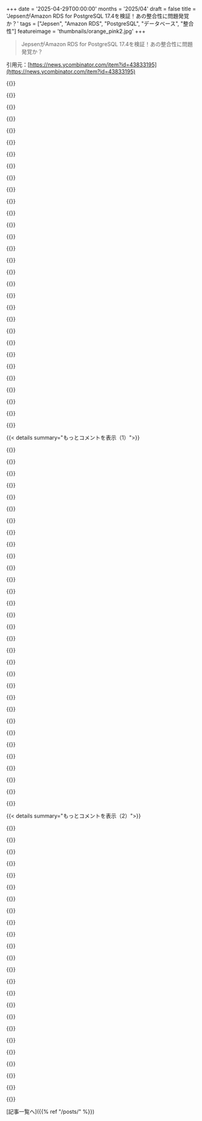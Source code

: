 +++
date = '2025-04-29T00:00:00'
months = '2025/04'
draft = false
title = 'JepsenがAmazon RDS for PostgreSQL 17.4を検証！あの整合性に問題発覚か？'
tags = ["Jepsen", "Amazon RDS", "PostgreSQL", "データベース", "整合性"]
featureimage = 'thumbnails/orange_pink2.jpg'
+++

> JepsenがAmazon RDS for PostgreSQL 17.4を検証！あの整合性に問題発覚か？

引用元：[https://news.ycombinator.com/item?id=43833195](https://news.ycombinator.com/item?id=43833195)




{{<matomeQuote body="ソフトウエアの文章は、Jepsenみたいに直接的で要点だけ、飾り気なく書くのが理想だよ。「Amazon RDS for PostgreSQLのSnapshot Isolation違反を指摘」みたいなね。昔はmemeを使ったブログも好きだったけど、他のSTEM分野みたいにシンプルで分かりやすい書き方が恋しいんだ。" userName="hliyan" createdAt="2025/04/30 08:45:27" color="#ff5c5c">}}




{{<matomeQuote body="昔いた会社の社内ブログで技術記事書いたら、普通はあんま反応なかったんだけど、meme入れたらみんな超気に入ってくれた経験があるんだ。Kubecostの話とか、PythonからCを呼ぶ話とか、内容は結構技術的だったんだけどね。やっぱmemeとか視覚的なもの入れると、普段関係ない人でも興味持ってくれるみたい。正直このトレンドは好きじゃないけど、広い読者に届けるには仕方ないのかな。Jepsenはそうじゃなくて、あの厳密なアプローチと飾り気ない文章はすごいと思う。" userName="sgarland" createdAt="2025/04/30 13:48:40" color="#45d325">}}




{{<matomeQuote body="面白いね、だって俺、Jepsenの初期の頃覚えてるけど、memeにめっちゃ頼ってたもん（名前自体「call me maybe」とかcarly rae jepsenから来てるし）し、aphyrも彼のカラフルな実生活のパーソナリティを隠そうとしなかった（今もだけど）よ :-) 例えば、https://aphyr.com/posts/282-call-me-maybe-postgres なんか見てみて、めっちゃmeme使ってるから。" userName="jbaiter" createdAt="2025/04/30 15:59:46" color="#ff5c5c">}}




{{<matomeQuote body="俺のお気に入りは”UUIDs as Primary Keys”（小見出し：”Just Say No”）かな．:) memeだらけって感じじゃないけど、素晴らしいイラストがあるんだ！ 例えば、UUID v4のidbファイルのデータ断片化のこの可視化とか：https://cdn.zappy.app/b1b54bb0c780c0f6dd891475589aeee3.png" userName="0xCA1EB" createdAt="2025/05/04 00:12:16" color="#ff5c5c">}}




{{<matomeQuote body="memeが効果的な理由は多分二つあると思うよ．一つは、memeが難しい技術の分かりやすい比喩になっていた場合、比喩が重要だったってこと。<br>二つ目は、視覚化だよ．文章は視覚的にすればするほど良いし、グラフやイラストを使ってコンセプトを見せることが一番大事だね．" userName="Mawr" createdAt="2025/04/30 22:40:35" color="#785bff">}}




{{<matomeQuote body="俺はもうmemeだらけのブログ記事を読みたい気分じゃないんだ．特に，たった一段落の内容を無理やり引き延ばしてるだけのことが多すぎるからね．最近はセキュリティ脆弱性関連の記事が多分一番ひどいよ．" userName="Twirrim" createdAt="2025/04/30 13:30:15" color="">}}




{{<matomeQuote body="ちょうど，昔のJepsenがどれだけ恋しいか考えてたんだ．あの飾り気なく直接的な感じは同じだけど，memeがいっぱいだった頃のね．例えば，昔のredisの記事 https://aphyr.com/posts/283-call-me-maybe-redis を見てみてよ．" userName="cwmma" createdAt="2025/04/30 18:09:50" color="#785bff">}}




{{<matomeQuote body="Jepsenは最高だよ，いろんな意味でね！" userName="augustl" createdAt="2025/04/30 09:35:36" color="">}}




{{<matomeQuote body="isolation levels，ってことね！" userName="fuy" createdAt="2025/04/30 16:18:49" color="">}}




{{<matomeQuote body="Amazonは技術文書に関する健全な文化があることで知られてるけど，俺もそれに賛同できるよ．このコメントは俺個人の考えであって，会社のもんじゃないからね．それについて考察してる公開記事がこれだよ．https://quartr.com/insights/business-philosophy/amazon-s-wri..." userName="n8m8" createdAt="2025/04/30 18:31:19" color="">}}




{{<matomeQuote body="これ、ヘッドラインにも記事にもあんまり明確に書かれてないんだけど、これってMulti-AZ clustersっていう、RDSの新しめの機能の話なんだよね。<br>みんながよく知ってるMulti-AZ instancesとは違うんだ。（分かりにくいね）<br>Multi-AZ instancesってのはRDSの昔からの機能で、プライマリDBが別のAZにあるセカンダリDBに同期的にレプリケーションされるんだ。プライマリが落ちたらRDSがセカンダリにフェールオーバーする。<br>Multi-AZ clustersはセカンダリが2つあって、トランザクションは少なくともどっちか片方に同期的にレプリケーションされる。これだとセカンダリが壊れたり性能落ちたりしても、Multi-AZ instancesより頑丈。<br>セカンダリへの読み込みアクセスもできるんだ。<br>Multi-AZ clustersはきっと内部にもっと”魔法”があるんだろうね、だって僕が知る限りVanilla Postgresの機能じゃないから。<br>たぶんこれがJepsenテストで落ちちゃった理由だと思うな。" userName="luhn" createdAt="2025/04/30 02:38:04" color="#785bff">}}




{{<matomeQuote body="なんでこんな魔法が必要なのか面白いね。Vanilla Postgresだってquorum commitでこれできるのに。Patroniでも同じMulti-AZ clusterみたいな構成組めるし、（バグは別として）トランザクションを失ったり、永続化されてないトランザクションを見えちゃったりしないように、必要な連携をやってくれるはずだよ。<br>ただ、Postgresにも似たようなパターンを可能にしちゃう欠点はまだある。<br>クライアントがコミット途中で落ちちゃった非レプリケートトランザクションは、すぐに見えちゃうんだ。<br>だから例の場合、T1がパーティションされたリーダーで起きて、コミット中に切断されて、T2もパーティションされたノードで起きて、T3とT4が後で新しいリーダーで起きたら、同じ結果になるはず。<br>でも、これは今回のテストでフォルトインジェクションしてないって話と合わないな。<br>追記：このパターンがレプリカとプライマリでのコミット順序の不整合で説明できるって投稿に気づいてなかった。<br>その修正方法について講演したことあるのに、ちょっと恥ずかしいね。" userName="ants_a" createdAt="2025/04/30 12:35:24" color="#785bff">}}




{{<matomeQuote body="https://www.youtube.com/watch?v=vz-dhwSpjOw" userName="ants_a" createdAt="2025/04/30 20:24:11" color="">}}




{{<matomeQuote body="質問です<br>もしMulti-AZ instancesの中でスナップショット違反が起きてるなら、シングルリージョンで複数リードレプリカみたいな構成でも起きうるのかな？<br>でもMulti-AZ構成の方がラグが大きいから気づきやすいだけ？" userName="ashu1461" createdAt="2025/04/30 03:01:32" color="">}}




{{<matomeQuote body="WAL shippingを使った同期レプリカはPostgresの枯れた機能だよ。RDSの裏側でもそれ使ってると思うし、それで整合性バグがあるとしたらすごく驚くね。<br>AWSが”Semi synchronous”って呼んでる2つのレプリカ構成は、僕が知る限りベースのPostgresにはない。<br>AWSは何か独自のレプリケーション戦略を使ってるはずで、それは同期レプリケーションとは違うバグがあるだろうし、あんまり実戦で鍛えられてないだろうね。<br>でもAWS以外誰もRDSの実装詳細を知らないから、これは全部根拠のない推測で、あんまり意味ないんだけどね。" userName="luhn" createdAt="2025/04/30 04:53:00" color="#ff5733">}}




{{<matomeQuote body="この手のレプリケーション、Vanilla Postgresでsynchronous_standby_namesにANY 3 (s1, s2, s3, s4)みたいに設定すればできるんじゃないの？<br>ドキュメントはこれ。<br>https://www.postgresql.org/docs/current/runtime-config-repli..." userName="wb14123" createdAt="2025/04/30 08:40:58" color="#ff5733">}}




{{<matomeQuote body="ANYの設定じゃ無理だと思うよ。<br>せいぜい一部のレプリカが他のより古くなるだけ。<br>でもレプリカAがtx1は書いたけどtx2は書いてない、レプリカBがtx2は書いたけどtx1は書いてない、みたいな2つの矛盾する状態を返すことはないはず。<br>Long ForkとかParallel Snapshotってのはそういう話でしょ。<br>だからAmazon Multi-clusterは変更を順番ぐちゃぐちゃにしてレプリケートしてるってことなのかな？" userName="ctapobep" createdAt="2025/04/30 11:32:27" color="#38d3d3">}}




{{<matomeQuote body="まあ、そういう感じ。<br>これって「ただ」PostgreSQLの振る舞いが原因なんじゃないかと思うんだ。<br>レプリカではトランザクションコミットの見える順番はWALレコードの順番で決まる。<br>プライマリでは、トランザクションを書いたバックエンドが、そのトランザクションが十分に永続化されたって気づいた時 based on で決まる。<br>このスレッドの別のコメントも見てみて。<br>https://news.ycombinator.com/item?id=43843790" userName="mattashii" createdAt="2025/04/30 11:47:33" color="#785bff">}}




{{<matomeQuote body="これ、大事な補足だよね。RDS（Auroraじゃない）には昔からsingle-AZとmulti-AZがあって、本番はmulti-AZってのが常識だったんだけど、今はmulti-AZインスタンスとmulti-AZクラスターがあるから言葉が曖昧になっちゃったんだよね。multi-AZインスタンスでも、AWS的にはクラスターじゃなくても実質2つのノードがまとまってるんだよ。" userName="evil-olive" createdAt="2025/04/30 18:18:35" color="#ff33a1">}}




{{<matomeQuote body="いい調査だね！今の開発者はトランザクションのこと全然知らない人が多いし、ましてIsolation levelなんて絶対知らないね。シニアでもDBトランザクションのこと clueless なCRUD開発者とかいるし。でもトランザクションって性能やエラー回避にすごく大事なんだよ。俺の経験だと、SQL ServerでIsolation levelを変えたらロック競合が劇的に減ってユーザー大喜びだったけど、教えるまで誰もIsolation levelなんて知らなかったよ。" userName="havkom" createdAt="2025/04/30 10:04:00" color="#38d3d3">}}




{{<matomeQuote body="これ、シニア開発者だけじゃないよ。Isolation level全然知らないシステムアーキテクトとか、ACIDとCAPのConsistencyを混同してる人にだって会ったことあるし。小売業でレースコンディションだらけなのにIsolation levelが使われてなくて悲しいよ。スタートアップはひどいけど、BigCoのOracleとかMSSQL開発者は基本ができてるって意味で評価高いね。" userName="shivasaxena" createdAt="2025/04/30 20:33:04" color="#45d325">}}




{{<matomeQuote body="25年以上働いてるけど、Isolation levelが面接で出たのって1回だけしか覚えてないな。問題にならないと誰も気にしないんだよね。" userName="icedchai" createdAt="2025/04/30 21:46:04" color="">}}




{{<matomeQuote body="俺たち全然違うキャリアだったみたいだね。同じ年数なのに180度逆だよ。俺の面接ではIsolation levelは毎回必ず聞かれたし、知らないと落ちるくらいコアな質問だったな、例外なく。" userName="bdangubic" createdAt="2025/04/30 21:48:31" color="">}}




{{<matomeQuote body="そうかもね。俺のキャリアはスタートアップとか小さい会社が多かったんだけど、そういうとこってDBの基本がひどく欠けてたんだよ。" userName="icedchai" createdAt="2025/04/30 22:40:42" color="">}}




{{<matomeQuote body="関わったことある”エンタープライズ”なHR製品で、全データが数百列ある単一のMS SQL Serverテーブルに入ってたの知ってる？<br>基本スプレッドシートをDBにしたみたいなやつで、10年以上前の話だけど、衝撃だったね。" userName="selcuka" createdAt="2025/04/30 23:55:02" color="">}}




{{<matomeQuote body="20年くらい前、スタートアップで自分のORM作ってる奴がいたんだけど、謎だったな。<br>プリペアドステートメント使わず、バグだらけのカスタムエスケープで、本番でSQL injectionしょっちゅう起きてたよ。" userName="icedchai" createdAt="2025/05/01 14:22:15" color="">}}




{{<matomeQuote body="トランザクション意識のなさって、サーバーレスとかEdgeの文脈で特に感じるね。<br>バックエンドがクライアントの要求だけで決まっちゃうみたいなとこで、DBクエリがReact Hooksみたいにモデル化されてるのとか見たことあるけど、俺の経験上、ひどい結果になったよ。" userName="ljm" createdAt="2025/04/30 10:18:11" color="#ff33a1">}}




{{<matomeQuote body="たぶん、そのうちほとんどのエンジニアはLLMが出したクソコードを写すだけで、実際何が起きてるか全然分からなくなるだろうね（ShopifyとかだとMSが3分の1はLLMで書いてるって自慢してるらしいし）。<br>そうなると新しいエンジニアも育たないよ。だってエンジニアの仕事なくなるなら、学ぶ意味なくない？" userName="jacobsenscott" createdAt="2025/04/30 19:28:40" color="">}}




{{<matomeQuote body="これってまさにLLMの二面性だと思うんだ。色々なDBトランザクションモデルについて説明を求めたら、仕組みとかどれを選べばいいかとか、どう適用するかとか完璧に教えてくれる。でもLLMが作るコードには、トランザクションで直せるバグも結構含まれてるだろうね。" userName="whazor" createdAt="2025/04/30 21:48:37" color="">}}




{{<matomeQuote body="それってLLMがちょっと良い検索エンジンみたいなものだからだよ。Postgresのドキュメント見れば幻覚見ずに分かることだし。でもそのコンテキストで正しいコードを作れないって点は君の言う通りだね。" userName="jacobsenscott" createdAt="2025/05/01 12:25:04" color="">}}




{{< details summary="もっとコメントを表示（1）">}}

{{<matomeQuote body="若手におすすめの勉強法はもう10年変わらないよ。週末にSQL DBの入門書を読んで、次の週末は今仕事で使ってるDBの本を読むんだ。そうすればプロジェクトのDBエキスパートになれる可能性高いよ。" userName="baq" createdAt="2025/04/30 17:18:42" color="">}}




{{<matomeQuote body="数年前に似た状況あったよ。Read CommittedからRead Committed Snapshotに変えたら、今や億稼ぐプロダクトのパフォーマンスが劇的に改善したんだ。<br>でもこれやる時に注意なのが、blocking readに頼ってるコード（例えばselect with existsとか）は全部ダメになること。明示的なロックとかで書き直す必要があるね。" userName="fuy" createdAt="2025/04/30 16:22:57" color="#785bff">}}




{{<matomeQuote body="DBトランザクションを知らないのにこの業界で稼いでる奴らがいるって衝撃は置いといて… 俺の推測だけど… 多分ウェブスケールなMongoDBとか使ってたんじゃない？" userName="belter" createdAt="2025/05/01 09:23:16" color="">}}




{{<matomeQuote body="へえ、面白いね。前の会社でバックアップスクリプトのpg_dumpコマンドを並列（-jフラグ）使うように変えたら、リストア時にたまーに不整合（duplicate keyエラーとかfk constraintエラー）らしきエラーが出るようになったんだ。当時AWSにもPostgresのメーリングリストにも報告しようとしたけど、再現できなくてどこにも辿り着けなかった。結局シングルスレッドに戻したよ。今回の問題と関係あるのかな？" userName="cswilliams" createdAt="2025/04/30 00:50:33" color="#ff5733">}}




{{<matomeQuote body="テスト環境は単一インスタンスだったの？ それとも別のAZにスタンバイがある構成？ それともここでテストされたみたいなmulti-azクラスター？" userName="belter" createdAt="2025/04/30 01:10:42" color="">}}




{{<matomeQuote body="スタンバイインスタンス（”replica”ってRDS用語で言うとね）でpg_dump動かした時にそれを見たんだ。プライマリはmulti-azインスタンスだったよ。だからここでテストされたのとは正確には違うだろうけど、RDSがPostgresに裏側でどんな変更加えてるのか気になるね。" userName="cswilliams" createdAt="2025/04/30 03:03:33" color="#45d325">}}




{{<matomeQuote body="これ読んだ感じだと、write直後にreadすると古いデータが見えるってことかな。multi AZなRDSインスタンスで、write完了前に全層に更新が行き渡らないから、すぐ読むとデータが見えなかったり古い値だったりするのかも。PostgreSQLのsnapshottingからして変な値は見えなさそう。最終的に整合するレースコンディションみたいだね。それともlong forkのトランザクションは完了しないって読んだ？" userName="ezekiel68" createdAt="2025/04/29 21:41:55" color="#45d325">}}




{{<matomeQuote body="これは単に古いデータって話じゃないと思うな。「最近のトランザクションを反映しない、ある時点の整合スナップショット」って意味のstale dataとは違う。ここで起きてるのは、セカンダリへのread-onlyトランザクションが、あるトランザクションTは見れるのに、Tより論理的に前に終わってるはずのトランザクションを見逃す可能性があるってことだと思う。" userName="aphyr" createdAt="2025/04/29 22:13:03" color="#38d3d3">}}




{{<matomeQuote body="Jepsenの記事で言ってる「レプリカへの読み取り専用トランザクションは，ある処理を見たのに，それより前に起きたはずの別の処理を見逃すかも」ってとこ，直感的に気になってたけど，記事の例（処理1， 2， 3， 4）がどうしてそうなるのかよく分かんないんだ．例では処理2だけが読み取り専用で，レプリカから読むってこと？つまり，処理1， 3， 4はプライマリ，処理2だけがレプリカってこと？" userName="mikesun" createdAt="2025/04/29 23:38:03" color="#45d325">}}




{{<matomeQuote body="うん，その通りだよ．プライマリとレプリカの間で，処理の見え方が順番通りにならないことがあるってことだね．" userName="aphyr" createdAt="2025/04/29 23:48:33" color="">}}




{{<matomeQuote body="WALは一つのスレッドで動いてて，それぞれの場所では特定時点での整合性は保たれるんだ．でも，二つの場所の間ではズレる可能性がある．<br>RDS Multi-AZ clusterはShared buffersにちゃんと反映されるまで待たないで，WALの同期だけ待つから，これは普通にありえる動きだよ．<br>PostgreSQLでsynchronous_commitをonにした時と同じ感じ．別に驚くことじゃないね．" userName="franckpachot" createdAt="2025/04/30 13:26:30" color="#ff5c5c">}}




{{<matomeQuote body="あー，なるほどね…．もしプライマリで処理3が処理1より先に終わったのに，レプリカを読む処理2は処理1だけを見る，みたいなことが起きるのは，レプリカ側では処理1が処理3より先に終わったみたいに見えることがあるから，ってこと？" userName="mikesun" createdAt="2025/04/30 01:13:50" color="#38d3d3">}}




{{<matomeQuote body="どんなことが起きるか分かりやすい例を出すね．例えば，gps_coordinateが更新されたらpostal_codeを更新，次にcityを更新って順番で進むはずのデータがあるとする．<br>通常なら，データは「何も変わってない」→「gpsだけ更新」→「gpsとpostal更新」→「全部更新」の順でしか見れないはずだよね．<br>でも，Jepsenが見つけたみたいに，処理の順番がズレることがあると，「postalだけ更新されて他は前と同じ」とか「cityだけ更新されて他は前と同じ」みたいな，「ありえない」状態が見えちゃうことがあるってこと．<br>本来の更新順序を無視した，中途半端な適用状態を見ることがありえるって話だよ．" userName="kevincox" createdAt="2025/04/30 12:31:48" color="#45d325">}}




{{<matomeQuote body="Jepsenが報酬なしで独自にやったってのは，RDBMSの関係者からしたら，最高の日でも聞きたくない知らせだよね．社内では心配するメールが飛び交っただろうな〜って想像できるよ．<br>aphylにはいつものことながら，脱帽だね．" userName="baq" createdAt="2025/04/30 07:40:58" color="">}}




{{<matomeQuote body="エンジニアと，その担当のRDSディレクターの間にいる，3段階くらいの中間管理職の人たちのことかな．" userName="bobnamob" createdAt="2025/04/30 08:26:33" color="">}}




{{<matomeQuote body="ステークホルダーっていうのは，システムに関係あるビジネス上の人全部のことだよ－お客さんとか，エンジニアとか，マネージャーとかね．<br>RDBMSはこれ→（リンク省略）" userName="baq" createdAt="2025/04/30 08:41:52" color="">}}




{{<matomeQuote body="報告を受ける側は，むしろ喜んだ方がいいと思うな．<br>Jepsenの検証で無傷で済んだとこなんて今までないけど，Aphyrにやられたってことは，真剣に向き合ってもらってるってことだからね．" userName="fulafel" createdAt="2025/05/01 05:43:00" color="">}}




{{<matomeQuote body="これって、upstreamのマルチインスタンスPostgresクラスターでは問題じゃないってことで合ってる？AWSがクラスター構成でなんかしてるか、この挙動を引き起こすパッチ当てたって理解でOK？" userName="nijave" createdAt="2025/04/29 21:25:01" color="#38d3d3">}}




{{<matomeQuote body="いい質問だね！AWSのレプリケーションアーキテクチャを標準のPostgresで再現できるほどはまだ理解してないんだ。この挙動はシングルノードのPostgresでは起きないみたいだけど、一部のレプリケーション設定だと起きるかもね！<br>Postgresのレプリケーションって色んなやり方があって、結果も色々だってことは分かってるよ。例えば、PatroniについてのBin Wangさんのレポートはこれだよ：[リンク]" userName="aphyr" createdAt="2025/04/29 23:43:53" color="#38d3d3">}}




{{<matomeQuote body="シングルインスタンスでは問題ないけど、マルチインスタンス（プライマリ＋レプリカ）で影響するんだ。プライマリとレプリカ間でスナップショットの挙動に一貫性がないのが原因だよ。セカンダリはWALのコミット順で可視性を判断するけど、プライマリはコミット完了を知ったタイミングで決まるんだ。<br>それぞれのノード内では一貫してるけど、プライマリとセカンダリ間では順序が違うことがある。この問題への対応は進んでるけど、まだWIPだよ。" userName="mattashii" createdAt="2025/04/30 11:39:23" color="#45d325">}}




{{<matomeQuote body="matashiiさんありがとう——これで絶対に説明がつくね。この異常はプライマリとセカンダリ間のコミット/可視性の順序の違いが原因だって、別のメールでも示唆されてたんだ。<br>これについてどこかに記述があるかな？リンクできるやつ。<br>[リンク]が関係ありそうに見えるけど、確信はないんだ。もしそうなら、レポートを更新したいな。<br>私のメールは[メールアドレス]だよ、もしよかったら連絡してね。 :-)" userName="aphyr" createdAt="2025/04/30 13:29:06" color="#38d3d3">}}




{{<matomeQuote body="あのスレッドは同じ問題だよ。原因は、プライマリとセカンダリでトランザクションの可視性順序が違うこと。プライマリはWAL挿入と可視化マークの順が違う可能性があり、セカンダリはWAL順で判断するんだ。これを直すにはプライマリもWAL順にすればいいけど、トランザクションごとの耐久性設定がそれを難しくしてるんだ。WAL順にすると非同期トランザクションは待つか、read-your-writesを諦める必要がある。これが議論が止まってる理由だよ。<br>個人的にはread-your-writesを諦める方がいいと思ってる。" userName="ants_a" createdAt="2025/04/30 20:14:56" color="#38d3d3">}}




{{<matomeQuote body="二人ともありがとう！<br>この記事を更新して、これについて議論したよ。AWSのブログにもアップデートがあるんだ。<br>:-) [リンク]" userName="aphyr" createdAt="2025/05/03 15:11:04" color="#ff5c5c">}}




{{<matomeQuote body="あなたにとってのマルチインスタンスのupstream Postgresクラスターって何？Postgresにはマスターフェイルオーバーの公式サポートはないよ。レプリケーションを使って自分でツール（Patroniとか）を作るんだ。<br>AWSはPostgresにパッチを当てて、2つのインスタンスにレプリケートさせて、片方が承認すればOKとしてるみたい。<br>個人的にはファイルシステムレベルのレプリケーション（drbdみたいに）がPostgresには良いと思う。これは昔のAWS Multi-AZがやってたやつ。でもスループットは低いし、セカンダリから読めないんだ。" userName="aeyes" createdAt="2025/04/30 03:26:13" color="#ff33a1">}}




{{<matomeQuote body="＞個人的な意見では、ファイルシステムレベルのレプリケーション（drbdみたいなのを想像してみて）の方がPostgreSQLには良いアプローチだと思うな<br>それは基本的には、彼らのAuroraバリアントがやってることだよ。<br>クラスター化された共有ストレージを使って、従来のレプリケーションはキャッシュを無効にするためだけに使ってるんだ（それでレプリカは、共有ストレージ上のメモリとかキャッシュに読み込まれたデータがいつ変わったかを知れるんだ）。" userName="nijave" createdAt="2025/04/30 10:50:01" color="#38d3d3">}}




{{<matomeQuote body="うん、違うよ。<br>これは彼らが何をしたかの、もっと詳しい概要だよ：[YouTubeリンク]<br>特にここを見て：[YouTubeリンク]" userName="belter" createdAt="2025/04/29 22:15:33" color="#45d325">}}




{{<matomeQuote body="投稿されたタイトルは本題を隠してるね。<br>RDS for PostgreSQL 17.4はスナップショット分離を適切に実装してない、ってことだよ。" userName="tibbar" createdAt="2025/04/29 21:03:30" color="#45d325">}}




{{<matomeQuote body="HNではJepsenレポートのタイトルで揉めがちだから背景を説明するね。レポートはクライアントとの長い協力の成果で、タイトル決めは「厳しすぎる？」「一番大事な点？」など激論になることも。色んな試行錯誤の結果、僕は全てのレポートを「Jepsen: ＜system＞ ＜version＞」と命名することにしたんだ。HNでは好きなようにリンクテキストを選んでいいよ :-)" userName="aphyr" createdAt="2025/04/29 23:27:06" color="#785bff">}}




{{<matomeQuote body="作者と投稿者（それにコメントしてる人！）が全部同じ人なんだから、あなたの選択（タイトル）でいいと思うよ :)<br>HNでスレッドが上位にあること、GP（一つ上のコメント）がスレッドで上位にあること、それにみんながJepsenレポートがいかに面白いかを知ってるって事実だけで、伝えたいことは十分に伝わるはずだよ。" userName="dang" createdAt="2025/04/29 23:29:07" color="">}}




{{<matomeQuote body="君のコメントもね。Multi-AZ clustersの話だけど、これはトランザクション保証の神様Kyle Kingsburyからの指摘だからAWSは無視できないはずだよ。これはPostgresのRDSの選択肢の一つで、特にスタンバイ2つの場合に言えることだ。［1］<br>AWSの分厚いRDSマニュアルには、Multi-AZ clustersのisolationやグローバルな読み取り一貫性についてほとんど記述がないんだ。ライターはスタンバイ1つを待つけど、リーダーは別のスナップショットを見ちゃうのかな？［1］［2］" userName="belter" createdAt="2025/04/29 21:51:41" color="#ff5c5c">}}

{{</details>}}




{{< details summary="もっとコメントを表示（2）">}}

{{<matomeQuote body="＞彼らのドキュメントにはそんな保証はない<br>まあ、ユーザーとしては、そこにちゃんと書いてほしいな。Snapshot Isolationが機能として文書化されてる素のPostgresから、Multi-AZのRDSに移行するなら、両者がどう違うか知りたいだろうし。" userName="n2d4" createdAt="2025/04/29 22:43:40" color="">}}




{{<matomeQuote body="モデレーターにメールして、リンク先の記事からコピペしたこのフレーズにタイトルを変えてって頼んだんだよ：<br>＞Amazon RDS for PostgreSQL multi-AZ clusters violate Snapshot Isolation" userName="altairprime" createdAt="2025/04/29 22:40:00" color="">}}




{{<matomeQuote body="開発者がSnapshot Isolationを前提にしてるのに、Amazon RDS for PostgreSQLが実際にはParallel Snapshot Isolationしか提供してない場合、特にRead Replicaエンドポイントを使うmulti-AZ構成で、どんな安全性やアプリレベルのバグが起こり得るのかな？" userName="badmonster" createdAt="2025/04/30 02:48:08" color="">}}




{{<matomeQuote body="「git push」みたいな例で言うと、トランザクションで読んでから書き込む流れで、不整合な状態のコミットハッシュができちゃうことがあるんだ。<br>こういうことを理解するのが難しいから、問題回避も難しいんだよね。だから、たぶん一番簡単な対策は「writerエンドポイントだけを使うこと」になりそう。<br>でも、特に可用性が失われる状況でその方法がテストされてないのは意外だったな。" userName="Elucalidavah" createdAt="2025/04/30 06:38:40" color="#ff33a1">}}




{{<matomeQuote body="ちょっと考えてみてよ。記事にコメントしたとするじゃん。最初にコメントした人は”初コメバッジ”をもらえるとするね。<br>今、User1がコメントして、次にUser2がコメントしたとしよう。<br>User1は（別のトランザクションで）コメントが1個しかないことを確認して、バッジをもらう。<br>User2も同じように確認して（別のトランザクションで）、やっぱりコメントが自分のが1個だけだって見て、バッジをもらっちゃうんだ。<br>Snapshot isolationならこれはありえない。別のトランザクションでのチェックの少なくともどちらか一方は、コメントが2個あるって見るはずだからね。<br>記事にあるParallel Snapshotについての原文は読む価値ありだよ。https://scispace.com/pdf/transactional-storage-for-geo-repli..." userName="ctapobep" createdAt="2025/04/30 11:40:14" color="#45d325">}}




{{<matomeQuote body="＞これらの現象はテストされた全てのバージョン、13．15から17．4までで発生しました<br>メジャーバージョンアップしたの失敗だったかなって心配したけど、どうやらそうじゃないみたいだね。これはリグレッションじゃなくて、単なる機能要求か長年のバグってことだね。" userName="mushufasa" createdAt="2025/04/29 21:48:54" color="">}}




{{<matomeQuote body="Amazon RDSのいろんな種類も全部Jepsenでテストされると最高だね。" userName="password4321" createdAt="2025/04/29 23:15:17" color="">}}




{{<matomeQuote body="実はこれ、僕（すごくゆっくりだけど、時々夜とか週末に！）取り組んでるんだよね。Peter Alvaroと僕は、RDS for MySQLでの安全性問題についてもここで報告したことあるよ。https://jepsen.io/analyses/mysql-8.0.34#fractured-read-like-..." userName="aphyr" createdAt="2025/04/29 23:32:40" color="">}}




{{<matomeQuote body="クラウドプロバイダーが新しいデータベースサービスを発表するたびに、Jepsenテストを依頼して、全ての課題が解決されるか少なくとも文書化されるまで改善を繰り返すような世界があればいいのにね。残念ながら、ここでは信頼性ってそんなに高い優先度じゃないみたい。引き続き頑張って！" userName="password4321" createdAt="2025/04/30 00:44:22" color="">}}




{{<matomeQuote body="AWSはこれについて説明するためにドキュメントを更新する必要があると思うな。Snapshot isolationの修正って、レイテンシとかスループットのパフォーマンスを悪化させちゃうのかな？それとも、今のままで十分強いって主張するのかな。どっちにしても、何か言わないとダメだよね。" userName="film42" createdAt="2025/04/29 22:30:15" color="#45d325">}}




{{<matomeQuote body="AWSからの理想的な解決策は、バグを直して、ドキュメントに書いてある通りの保証をちゃんと提供することだと思うよ。" userName="kevincox" createdAt="2025/04/29 22:42:14" color="">}}




{{<matomeQuote body="同意だよ。でも、これ簡単な修正じゃなさそう。同等だと思って選んだ仕組みが、実際はそうじゃなかったって感じなんじゃないかな。それを入れ替えるには、すごく時間もテストも必要になると思うよ。" userName="film42" createdAt="2025/04/29 23:22:04" color="">}}




{{<matomeQuote body="＞入れ替えるには、すごく時間もテストも必要になる<br>ラッキーなことに、正しい振る舞いを検証するための自動化されたスイートが［1］あるんだぜ！<br>1： https：／／github．com／jepsen－io／rds" userName="mdaniel" createdAt="2025/04/30 01:30:19" color="#45d325">}}




{{<matomeQuote body="パフォーマンスを壊さずにこれを簡単に直す方法はないよ。だいたい、分散システムにタダ飯はないっていうか、AWSはこの特定のセットアップで整合性の保証を緩めるトレードオフを選んで、それをあんまりちゃんと宣伝しなかったんだと思うな。" userName="slt2021" createdAt="2025/04/30 00:52:49" color="#38d3d3">}}




{{<matomeQuote body="これバグみたいだね。でも問題はドキュメントにこのシナリオでの保証について詳しく書かれてないこと。誰か書いてある場所教えてくれると嬉しいな…" userName="belter" createdAt="2025/04/30 01:09:02" color="#38d3d3">}}




{{<matomeQuote body="いや、キミのコメントの下にある引用文にはv13以降って書いてあるし、上にドキュメントに書いてないって書いてあるけど。Bugとかguaranteeって言葉で、あんまり詳しくない読者を混乱させてない？" userName="zaphirplane" createdAt="2025/04/29 23:26:49" color="">}}




{{<matomeQuote body="Microsoft SQL Serverはどうかなって思ったんだけど、ちゃんとテストリストに入ってたわ。これね。<br>https://jepsen.io/analyses" userName="RachelF" createdAt="2025/04/30 03:26:12" color="">}}




{{<matomeQuote body="Microsoft SQL Serverのライセンス違反かも？ MicrosoftはJepsenの解析にお金払ってないみたいだし（もしかして公開したくないのかな 笑）" userName="__float" createdAt="2025/04/30 04:20:18" color="">}}




{{<matomeQuote body="＞ MicrosoftはJepsenの解析にお金払ってないみたいだし（もしかして公開したくないのかな 笑）<br> もし俺がたまにテキトーな（Microsoftがそうって言ってるわけじゃなくて、あくまで例ね）データベースベンダーで、製品が99.95%のユースケースでOKで残りの修正がめちゃくちゃ大変なら、Jepsenに解析させないように金払う可能性の方が高いかも。だって、依頼して欠陥が明るみに出たら、それまで満足してた人たちまで離れちゃうかもしれないじゃん。" userName="KronisLV" createdAt="2025/04/30 06:26:42" color="">}}




{{<matomeQuote body="でも、この記事の解析は無償でやられたみたいだし、レポートや調査の価値はお金だけじゃないってことみたいだね。" userName="mdaniel" createdAt="2025/04/30 14:10:35" color="">}}




{{<matomeQuote body="僕が問題を正しく理解してるなら、たぶんAuroraは大丈夫だと思う。<br> 僕の理解だと、multi-azは複数の準同期レプリカ構成で、1つのレプリカだけトランザクションを確認すればいいんだ。<br> Auroraは準同期レプリケーションじゃなくて、共有ストレージを使ったクラスター構成で、キャッシュ無効化のために違うレプリケーション設定を使ってるからね。" userName="nijave" createdAt="2025/04/30 11:02:15" color="#785bff">}}




{{<matomeQuote body="AuroraはたぶんまだPostgreSQL 17は提供してないと思うな。" userName="VeejayRampay" createdAt="2025/04/30 07:27:04" color="">}}




{{<matomeQuote body="”彼らがテストした全てのPostgreSQLバージョン、13.15（AWSがサポートしてた一番古いバージョン）から17.4（一番新しいバージョン）までで発生した。”<br> って書いてあるから、v17でも違いはなさそうだね。" userName="phonon" createdAt="2025/04/30 10:14:34" color="#785bff">}}

{{</details>}}



[記事一覧へ]({{% ref "/posts/" %}})
